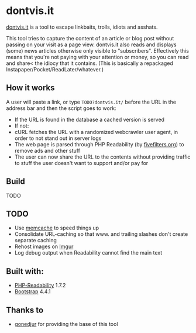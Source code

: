 # dontvis.it

[dontvis.it](https://dontvis.it) is a tool to escape linkbaits, trolls, idiots and asshats.

This tool tries to capture the content of an article or blog post without passing on your visit as a page view. dontvis.it also reads and displays (some) news articles otherwise only visible to "subscribers". Effectively this means that you're not paying with your attention or money, so you can read and share< the idiocy that it contains. (This is basically a repackaged Instapaper/Pocket/ReadLater/whatever.)

## How it works

A user will paste a link, or type `TODO?dontvis.it/` before the URL in the address bar and then the script goes to work:

* If the URL is found in the database a cached version is served
* If not:
 * cURL fetches the URL with a randomized webcrawler user agent, in order to not stand out in server logs
 * The web page is parsed through PHP Readability (by [fivefilters.org](https://fivefilters.org)) to remove ads and other stuff
* The user can now share the URL to the contents without providing traffic to stuff the user doesn't want to support and/or pay for

## Build

TODO

## TODO
* Use [memcache](https://www.php.net/manual/en/book.memcached.php) to speed things up
* Consolidate URL-caching so that www. and trailing slashes don't create separate caching
* Rehost images on [Imgur](https://imgur.com/)
* Log debug output when Readability cannot find the main text

## Built with:
- [PHP-Readability](https://bitbucket.org/Dither/php-readability/src/master/) 1.7.2
- [Bootstrap](https://getbootstrap.com/) 4.4.1

## Thanks to
* [gonedjur](https://github.com/gonedjur/unvis.it) for providing the base of this tool
